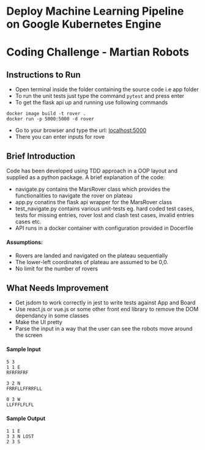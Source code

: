 # Deploy Machine Learning Pipeline on Google Kubernetes Engine
# Coding Challenge - Martian Robots

## Instructions to Run

* Open terminal inside the folder containing the source code i.e app folder
* To run the unit tests just type the command ``` pytest ``` and press enter
* To get the flask api up and running use following commands
```
docker image build -t rover .
docker run -p 5000:5000 -d rover

```

* Go to your browser and type the url: <localhost:5000>
* There you can enter inputs for rove

## Brief Introduction
Code has been developed using TDD approach in a OOP layout and supplied as a python package. 
A brief explanation of the code:
* navigate.py contains the MarsRover class which provides the functionalities to navigate the rover on plateau
* app.py conatins the flask api wrapper for the MarsRover class
* test_navigate.py contains various unit-tests eg. hard coded test cases, tests for missing entries, rover lost and clash test cases, invalid entries cases etc.
* API runs in a docker container with configuration provided in Docerfile
  
#### Assumptions:
* Rovers are landed and navigated on the plateau sequentially
* The lower-left coordinates of plateau are assumed to be 0,0.
* No limit for the number of rovers


## What Needs Improvement
* Get jsdom to work correctly in jest to write tests against App and Board
* Use react.js or vue.js or some other front end library to remove the DOM dependancy in some classes
* Make the UI pretty
* Parse the input in a way that the user can see the robots move around the screen



#### Sample Input
```
5 3
1 1 E
RFRFRFRF

3 2 N
FRRFLLFFRRFLL

0 3 W
LLFFFLFLFL
```
#### Sample Output
```
1 1 E
3 3 N LOST
2 3 S
```

